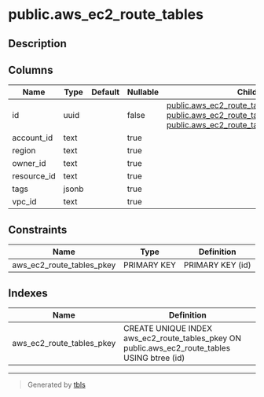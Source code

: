 # public.aws_ec2_route_tables

## Description

## Columns

| Name | Type | Default | Nullable | Children | Parents | Comment |
| ---- | ---- | ------- | -------- | -------- | ------- | ------- |
| id | uuid |  | false | [public.aws_ec2_route_table_associations](public.aws_ec2_route_table_associations.md) [public.aws_ec2_route_table_propagating_vgws](public.aws_ec2_route_table_propagating_vgws.md) [public.aws_ec2_route_table_routes](public.aws_ec2_route_table_routes.md) |  |  |
| account_id | text |  | true |  |  |  |
| region | text |  | true |  |  |  |
| owner_id | text |  | true |  |  |  |
| resource_id | text |  | true |  |  |  |
| tags | jsonb |  | true |  |  |  |
| vpc_id | text |  | true |  |  |  |

## Constraints

| Name | Type | Definition |
| ---- | ---- | ---------- |
| aws_ec2_route_tables_pkey | PRIMARY KEY | PRIMARY KEY (id) |

## Indexes

| Name | Definition |
| ---- | ---------- |
| aws_ec2_route_tables_pkey | CREATE UNIQUE INDEX aws_ec2_route_tables_pkey ON public.aws_ec2_route_tables USING btree (id) |

---

> Generated by [tbls](https://github.com/k1LoW/tbls)
